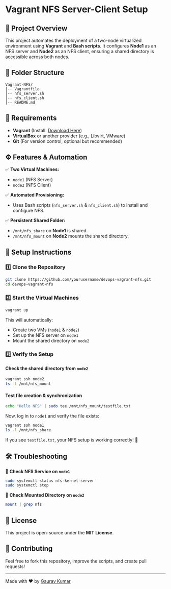 # **Vagrant NFS Server-Client Setup**

## **📌 Project Overview**
This project automates the deployment of a two-node virtualized environment using **Vagrant** and **Bash scripts**. It configures **Node1** as an NFS server and **Node2** as an NFS client, ensuring a shared directory is accessible across both nodes.

## **📁 Folder Structure**
```
Vagrant-NFS/
│-- Vagrantfile
│-- nfs_server.sh
│-- nfs_client.sh
│-- README.md
```

## **🔧 Requirements**
- **Vagrant** (Install: [Download Here](https://www.vagrantup.com/downloads))
- **VirtualBox** or another provider (e.g., Libvirt, VMware)
- **Git** (For version control, optional but recommended)

## **⚙️ Features & Automation**
✅ **Two Virtual Machines:**
   - `node1` (NFS Server)
   - `node2` (NFS Client)

✅ **Automated Provisioning:**
   - Uses Bash scripts (`nfs_server.sh` & `nfs_client.sh`) to install and configure NFS.

✅ **Persistent Shared Folder:**
   - `/mnt/nfs_share` on **Node1** is shared.
   - `/mnt/nfs_mount` on **Node2** mounts the shared directory.

## **🚀 Setup Instructions**
### **1️⃣ Clone the Repository**
```bash
git clone https://github.com/yourusername/devops-vagrant-nfs.git
cd devops-vagrant-nfs
```

### **2️⃣ Start the Virtual Machines**
```bash
vagrant up
```
This will automatically:
- Create two VMs (`node1` & `node2`)
- Set up the NFS server on `node1`
- Mount the shared directory on `node2`

### **3️⃣ Verify the Setup**
#### **Check the shared directory from `node2`**
```bash
vagrant ssh node2
ls -l /mnt/nfs_mount
```

#### **Test file creation & synchronization**
```bash
echo "Hello NFS" | sudo tee /mnt/nfs_mount/testfile.txt
```
Now, log in to `node1` and verify the file exists:
```bash
vagrant ssh node1
ls -l /mnt/nfs_share
```
If you see `testfile.txt`, your NFS setup is working correctly! 🎉

## **🛠 Troubleshooting**
🔹 **Check NFS Service on `node1`**
```bash
sudo systemctl status nfs-kernel-server
sudo systemctl stop 
```

🔹 **Check Mounted Directory on `node2`**
```bash
mount | grep nfs
```

## **📜 License**
This project is open-source under the **MIT License**.

## **🌟 Contributing**
Feel free to fork this repository, improve the scripts, and create pull requests!

---
Made with ❤️ by [Gaurav Kumar](https://github.com/KumarGaurav-Tech)

